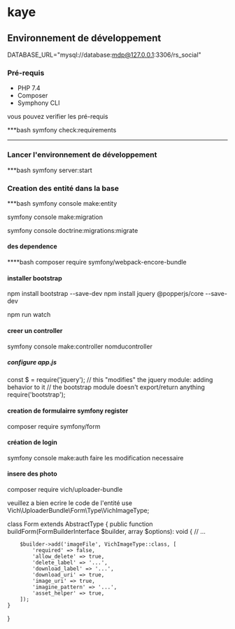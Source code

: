 # kaye

## Environnement de développement

DATABASE_URL="mysql://database:mdp@127.0.0.1:3306/rs_social"
### Pré-requis

- PHP 7.4
- Composer
- Symphony CLI


vous pouvez verifier les pré-requis

***bash
symfony check:requirements
***

### Lancer l'environnement de développement 

***bash
symfony server:start


### Creation des entité dans la base

***bash
symfony console make:entity

symfony console make:migration

symfony console doctrine:migrations:migrate

#### des dependence
****bash
composer require symfony/webpack-encore-bundle


#### installer bootstrap
npm install bootstrap --save-dev
npm install jquery @popperjs/core --save-dev

npm run watch

#### creer un controller
symfony console make:controller nomducontroller


##### configure app.js

const $ = require('jquery');
// this "modifies" the jquery module: adding behavior to it
// the bootstrap module doesn't export/return anything
require('bootstrap');


#### creation de formulairre symfony register
composer require symfony/form

#### création de login
symfony console make:auth
faire les modification necessaire

#### insere des photo

composer require vich/uploader-bundle

veuillez a bien ecrire le code de l'entité
use Vich\UploaderBundle\Form\Type\VichImageType;

class Form extends AbstractType
{
    public function buildForm(FormBuilderInterface $builder, array $options): void
    {
        // ...

        $builder->add('imageFile', VichImageType::class, [
            'required' => false,
            'allow_delete' => true,
            'delete_label' => '...',
            'download_label' => '...',
            'download_uri' => true,
            'image_uri' => true,
            'imagine_pattern' => '...',
            'asset_helper' => true,
        ]);
    }
}
